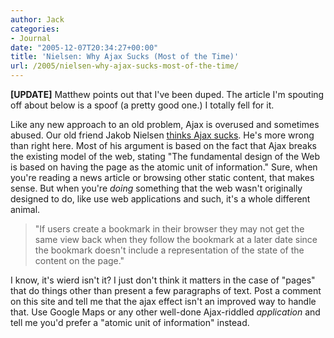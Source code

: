 ```yaml
---
author: Jack
categories:
- Journal
date: "2005-12-07T20:34:27+00:00"
title: 'Nielsen: Why Ajax Sucks (Most of the Time)'
url: /2005/nielsen-why-ajax-sucks-most-of-the-time/
---
```


**[UPDATE]** Matthew points out that I've been duped. The article I'm spouting off about below is a spoof (a pretty good one.) I totally fell for it.

Like any new approach to an old problem, Ajax is overused and sometimes abused. Our old friend Jakob Nielsen [thinks Ajax sucks][1]. He's more wrong than right here. Most of his argument is based on the fact that Ajax breaks the existing model of the web, stating "The fundamental design of the Web is based on having the page as the atomic unit of information." Sure, when you're reading a news article or browsing other static content, that makes sense. But when you're _doing_ something that the web wasn't originally designed to do, like use web applications and such, it's a whole different animal.

> 
> 
> "If users create a bookmark in their browser they may not get the same view back when they follow the bookmark at a later date since the bookmark doesn't include a representation of the state of the content on the page."
> 
> 

I know, it's wierd isn't it? I just don't think it matters in the case of "pages" that do things other than present a few paragraphs of text. Post a comment on this site and tell me that the ajax effect isn't an improved way to handle that. Use Google Maps or any other well-done Ajax-riddled _application_ and tell me you'd prefer a "atomic unit of information" instead.

 [1]: http://www.usabilityviews.com/ajaxsucks.html